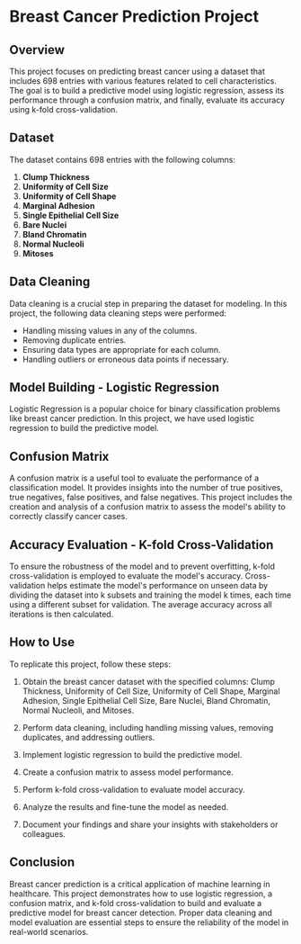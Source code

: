 # Breast Cancer Prediction Project

## Overview

This project focuses on predicting breast cancer using a dataset that includes 698 entries with various features related to cell characteristics. The goal is to build a predictive model using logistic regression, assess its performance through a confusion matrix, and finally, evaluate its accuracy using k-fold cross-validation.

## Dataset

The dataset contains 698 entries with the following columns:

1. **Clump Thickness**
2. **Uniformity of Cell Size**
3. **Uniformity of Cell Shape**
4. **Marginal Adhesion**
5. **Single Epithelial Cell Size**
6. **Bare Nuclei**
7. **Bland Chromatin**
8. **Normal Nucleoli**
9. **Mitoses**

## Data Cleaning

Data cleaning is a crucial step in preparing the dataset for modeling. In this project, the following data cleaning steps were performed:

- Handling missing values in any of the columns.
- Removing duplicate entries.
- Ensuring data types are appropriate for each column.
- Handling outliers or erroneous data points if necessary.

## Model Building - Logistic Regression

Logistic Regression is a popular choice for binary classification problems like breast cancer prediction. In this project, we have used logistic regression to build the predictive model.

## Confusion Matrix

A confusion matrix is a useful tool to evaluate the performance of a classification model. It provides insights into the number of true positives, true negatives, false positives, and false negatives. This project includes the creation and analysis of a confusion matrix to assess the model's ability to correctly classify cancer cases.

## Accuracy Evaluation - K-fold Cross-Validation

To ensure the robustness of the model and to prevent overfitting, k-fold cross-validation is employed to evaluate the model's accuracy. Cross-validation helps estimate the model's performance on unseen data by dividing the dataset into k subsets and training the model k times, each time using a different subset for validation. The average accuracy across all iterations is then calculated.

## How to Use

To replicate this project, follow these steps:

1. Obtain the breast cancer dataset with the specified columns: Clump Thickness, Uniformity of Cell Size, Uniformity of Cell Shape, Marginal Adhesion, Single Epithelial Cell Size, Bare Nuclei, Bland Chromatin, Normal Nucleoli, and Mitoses.

2. Perform data cleaning, including handling missing values, removing duplicates, and addressing outliers.

3. Implement logistic regression to build the predictive model.

4. Create a confusion matrix to assess model performance.

5. Perform k-fold cross-validation to evaluate model accuracy.

6. Analyze the results and fine-tune the model as needed.

7. Document your findings and share your insights with stakeholders or colleagues.

## Conclusion

Breast cancer prediction is a critical application of machine learning in healthcare. This project demonstrates how to use logistic regression, a confusion matrix, and k-fold cross-validation to build and evaluate a predictive model for breast cancer detection. Proper data cleaning and model evaluation are essential steps to ensure the reliability of the model in real-world scenarios.

